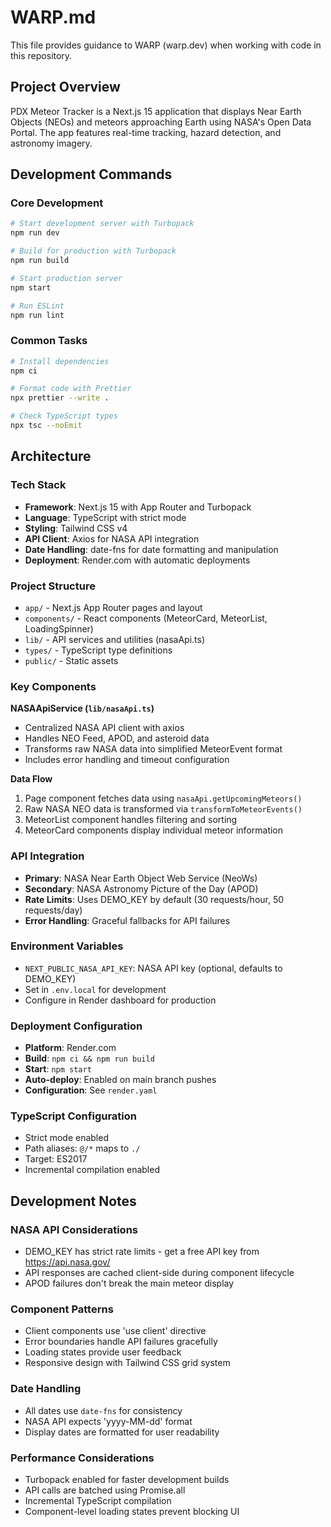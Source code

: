 # WARP.md

This file provides guidance to WARP (warp.dev) when working with code in this repository.

## Project Overview

PDX Meteor Tracker is a Next.js 15 application that displays Near Earth Objects (NEOs) and meteors approaching Earth using NASA's Open Data Portal. The app features real-time tracking, hazard detection, and astronomy imagery.

## Development Commands

### Core Development
```bash
# Start development server with Turbopack
npm run dev

# Build for production with Turbopack
npm run build

# Start production server
npm start

# Run ESLint
npm run lint
```

### Common Tasks
```bash
# Install dependencies
npm ci

# Format code with Prettier
npx prettier --write .

# Check TypeScript types
npx tsc --noEmit
```

## Architecture

### Tech Stack
- **Framework**: Next.js 15 with App Router and Turbopack
- **Language**: TypeScript with strict mode
- **Styling**: Tailwind CSS v4
- **API Client**: Axios for NASA API integration
- **Date Handling**: date-fns for date formatting and manipulation
- **Deployment**: Render.com with automatic deployments

### Project Structure
- `app/` - Next.js App Router pages and layout
- `components/` - React components (MeteorCard, MeteorList, LoadingSpinner)
- `lib/` - API services and utilities (nasaApi.ts)
- `types/` - TypeScript type definitions
- `public/` - Static assets

### Key Components

**NASAApiService (`lib/nasaApi.ts`)**
- Centralized NASA API client with axios
- Handles NEO Feed, APOD, and asteroid data
- Transforms raw NASA data into simplified MeteorEvent format
- Includes error handling and timeout configuration

**Data Flow**
1. Page component fetches data using `nasaApi.getUpcomingMeteors()`
2. Raw NASA NEO data is transformed via `transformToMeteorEvents()`
3. MeteorList component handles filtering and sorting
4. MeteorCard components display individual meteor information

### API Integration
- **Primary**: NASA Near Earth Object Web Service (NeoWs)
- **Secondary**: NASA Astronomy Picture of the Day (APOD)
- **Rate Limits**: Uses DEMO_KEY by default (30 requests/hour, 50 requests/day)
- **Error Handling**: Graceful fallbacks for API failures

### Environment Variables
- `NEXT_PUBLIC_NASA_API_KEY`: NASA API key (optional, defaults to DEMO_KEY)
- Set in `.env.local` for development
- Configure in Render dashboard for production

### Deployment Configuration
- **Platform**: Render.com
- **Build**: `npm ci && npm run build`
- **Start**: `npm start`
- **Auto-deploy**: Enabled on main branch pushes
- **Configuration**: See `render.yaml`

### TypeScript Configuration
- Strict mode enabled
- Path aliases: `@/*` maps to `./`
- Target: ES2017
- Incremental compilation enabled

## Development Notes

### NASA API Considerations
- DEMO_KEY has strict rate limits - get a free API key from https://api.nasa.gov/
- API responses are cached client-side during component lifecycle
- APOD failures don't break the main meteor display

### Component Patterns
- Client components use 'use client' directive
- Error boundaries handle API failures gracefully
- Loading states provide user feedback
- Responsive design with Tailwind CSS grid system

### Date Handling
- All dates use `date-fns` for consistency
- NASA API expects 'yyyy-MM-dd' format
- Display dates are formatted for user readability

### Performance Considerations
- Turbopack enabled for faster development builds
- API calls are batched using Promise.all
- Incremental TypeScript compilation
- Component-level loading states prevent blocking UI